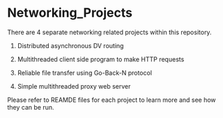 # Networking_Projects

There are 4 separate networking related projects within this repository.

1. Distributed asynchronous DV routing

2. Multithreaded client side program to make HTTP requests

3. Reliable file transfer using Go-Back-N protocol

4. Simple multithreaded proxy web server

Please refer to REAMDE files for each project to learn more and see how they can be run.
